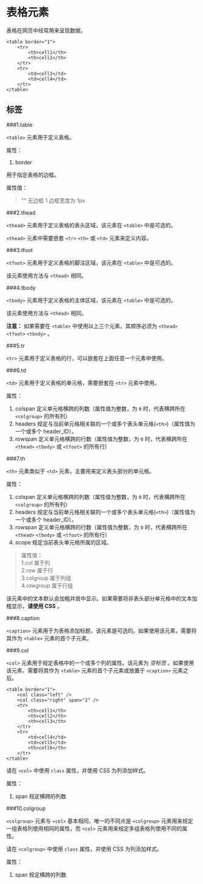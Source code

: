 表格元素
=======

表格在网页中经常用来呈现数据。

	<table border="1">
		<tr>
			<th>cell1</th>
			<th>cell2</th>
		</tr>
		<tr>
			<td>cell3</td>
			<td>cell4</td>
		</tr>
	</table>

标签
----

###1.table

`<table>` 元素用于定义表格。

属性：

1. border

用于指定表格的边框。

属性值：
>"" 无边框
>1 边框宽度为 1px

###2.thead

`<thead>` 元素用于定义表格的表头区域，该元素在 `<table>` 中是可选的。

`<thead>` 元素中需要嵌套 `<tr>` `<th>` 或 `<td>` 元素来定义内容。

###3.tfoot

`<tfoot>` 元素用于定义表格的脚注区域，该元素在 `<table>` 中是可选的。

该元素使用方法与 `<thead>` 相同。

###4.tbody

`<tbody>` 元素用于定义表格的主体区域，该元素在 `<table>` 中是可选的。

该元素使用方法与 `<thead>` 相同。

__注意：__ 如果需要在 `<table>` 中使用以上三个元素，其顺序必须为 `<thead>` `<tfoot>` `<tbody>` 。

###5.tr

`<tr>` 元素用于定义表格的行，可以嵌套在上面任意一个元素中使用。

###6.td

`<td>` 元素用于定义表格的单元格，需要嵌套在 `<tr>` 元素中使用。

属性：

1. colspan 定义单元格横跨的列数（属性值为整数，为 `0` 时，代表横跨所在 `<colgroup>` 的所有列）
2. headers 规定与当前单元格相关联的一个或多个表头单元格(`<th>`)（属性值为一个或多个 header_ID）。
3. rowspan 定义单元格横跨的行数（属性值为整数，为 `0` 时，代表横跨所在 `<thead>` `<tbody>` 或 `<tfoot>` 的所有行）

###7.th

`<th>` 元素类似于 `<td>` 元素，主要用来定义表头部分的单元格。

属性：

1. colspan 定义单元格横跨的列数（属性值为整数，为 `0` 时，代表横跨所在 `<colgroup>` 的所有列）
2. headers 规定与当前单元格相关联的一个或多个表头单元格(`<th>`)（属性值为一个或多个 header_ID）。
3. rowspan 定义单元格横跨的行数（属性值为整数，为 `0` 时，代表横跨所在 `<thead>` `<tbody>` 或 `<tfoot>` 的所有行）
4. scope 规定当前表头单元格所属的区域。
>属性值：  
>1.col 属于列  
>2.row 属于行  
>3.colgroup 属于列组  
>4.rowgroup 属于行组

该元素中的文本默认会加粗并居中显示。如果需要将非表头部分单元格中的文本加粗显示，__请使用 CSS__ 。

###8.caption

`<caption>` 元素用于为表格添加标题，该元素是可选的。如果使用该元素，需要将其作为 `<table>` 元素的首个子元素。

###9.col

`<col>` 元素用于规定表格中的一个或多个列的属性。该元素为 _空标签_ 。如果使用该元素，需要将其作为 `<table>` 元素的首个子元素或放置于 `<caption>` 元素之后。

	<table border="1">
		<col class="left" />
		<col class="right" span="2" />
		<tr>
			<th>cell1</th>
			<th>cell2</th>
			<th>cell3</th>
		</tr>
		<tr>
			<td>cell4</td>
			<td>cell5</td>
			<th>cell6</th>
		</tr>
	</table>

请在 `<col>` 中使用 `class` 属性，并使用 CSS 为列添加样式。

属性：

1. span 规定横跨的列数

###10.colgroup

`<colgroup>` 元素与 `<col>` 基本相同，唯一的不同点是 `<colgroup>` 元素用来规定一组表格列使用相同的属性，而 `<col>` 元素用来规定多组表格列使用不同的属性。

请在 `<colgroup>` 中使用 `class` 属性，并使用 CSS 为列添加样式。

属性：

1. span 规定横跨的列数